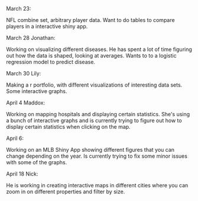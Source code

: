 March 23:

NFL combine set, arbitrary player data. Want to do tables to compare players in a interactive shiny app. 


March 28 Jonathan:

Working on visualizing different diseases. He has spent a lot of time figuring out how the data is shaped, looking at averages. Wants to to a logistic regression model to predict disease.


March 30 Lily:

Making a r portfolio, with different visualizations of interesting data sets. Some interactive graphs. 

April 4 Maddox:

Working on mapping hospitals and displaying certain statistics. She's using a bunch of interactive graphs and is currently trying to figure out how to display certain statistics when clicking on the map. 

April 6:

Working on an MLB Shiny App showing different figures that you can change depending on the year. Is currently trying to fix some minor issues with some of the graphs.

April 18 Nick:

He is working in creating interactive maps in different cities where you can zoom in on different properties and filter by size.